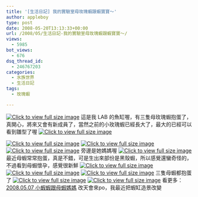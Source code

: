 ```yaml
---
title: '[生活日記] 我的實驗室母玫瑰蝦跟蝦寶寶～'
author: appleboy
type: post
date: 2008-05-20T13:13:33+00:00
url: /2008/05/生活日記-我的實驗室母玫瑰蝦跟蝦寶寶～/
views:
  - 5985
bot_views:
  - 676
dsq_thread_id:
  - 246767203
categories:
  - 水族世界
  - 生活日記
tags:
  - 玫瑰蝦

---
```

[<img src="https://i0.wp.com/pic.wu-boy.com/albums/userpics/10001/normal_P5072136.JPG?w=500" border="0" alt="Click to view full size image" data-recalc-dims="1" />][1] 這是我 LAB 的魚缸喔，有三隻母玫瑰蝦抱蛋了，真開心，將來又會有新成員了，當然之前的小玫瑰蝦已經長大了，最大的已經可以看到雛型了喔 [<img src="https://i1.wp.com/pic.wu-boy.com/albums/userpics/10001/normal_P5072149.JPG?w=500" border="0" alt="Click to view full size image" data-recalc-dims="1" />][2] <!--more-->

[<img src="https://i2.wp.com/pic.wu-boy.com/albums/userpics/10001/normal_P5072142.JPG?w=500" border="0" alt="Click to view full size image" data-recalc-dims="1" />][3] [<img src="https://i2.wp.com/pic.wu-boy.com/albums/userpics/10001/normal_P5072143.JPG?w=500" border="0" alt="Click to view full size image" data-recalc-dims="1" />][4] [<img src="https://i0.wp.com/pic.wu-boy.com/albums/userpics/10001/normal_P5072145.JPG?w=500" border="0" alt="Click to view full size image" data-recalc-dims="1" />][5] 旁邊是她媽媽喔 [<img src="https://i0.wp.com/pic.wu-boy.com/albums/userpics/10001/normal_P5072148.JPG?w=500" border="0" alt="Click to view full size image" data-recalc-dims="1" />][6] 最近母蝦常常抱蛋，真是不錯，可是生出來部份是黑殼蝦，所以感覺還蠻奇怪的，不過看到母蝦懷孕，感覺很新鮮 [<img src="https://i1.wp.com/pic.wu-boy.com/albums/userpics/10001/normal_P5072124.JPG?w=500" border="0" alt="Click to view full size image" data-recalc-dims="1" />][7] [<img src="https://i2.wp.com/pic.wu-boy.com/albums/userpics/10001/normal_P5072125.JPG?w=500" border="0" alt="Click to view full size image" data-recalc-dims="1" />][8] [<img src="https://i0.wp.com/pic.wu-boy.com/albums/userpics/10001/normal_P5072126.JPG?w=500" border="0" alt="Click to view full size image" data-recalc-dims="1" />][9] 三隻母蝦都抱蛋了 [<img src="https://i2.wp.com/pic.wu-boy.com/albums/userpics/10001/normal_P5072133.JPG?w=500" border="0" alt="Click to view full size image" data-recalc-dims="1" />][10] [<img src="https://i1.wp.com/pic.wu-boy.com/albums/userpics/10001/normal_P5072136%7E0.JPG?w=500" border="0" alt="Click to view full size image" data-recalc-dims="1" />][11] 看更多：[2008.05.07 小蝦蝦跟母蝦媽媽][12] 改天會來po，我最近把蝦缸造景改變

 [1]: http://pic.wu-boy.com/displayimage.php?pos=-3535
 [2]: http://pic.wu-boy.com/displayimage.php?pos=-3536
 [3]: http://pic.wu-boy.com/displayimage.php?pos=-3556
 [4]: http://pic.wu-boy.com/displayimage.php?pos=-3557
 [5]: http://pic.wu-boy.com/displayimage.php?pos=-3559
 [6]: http://pic.wu-boy.com/displayimage.php?pos=-3562
 [7]: http://pic.wu-boy.com/displayimage.php?pos=-3539
 [8]: http://pic.wu-boy.com/displayimage.php?pos=-3540
 [9]: http://pic.wu-boy.com/displayimage.php?pos=-3541
 [10]: http://pic.wu-boy.com/displayimage.php?pos=-3548
 [11]: http://pic.wu-boy.com/displayimage.php?pos=-3551
 [12]: http://pic.wu-boy.com/thumbnails.php?album=72